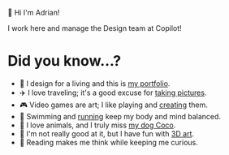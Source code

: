 👋 Hi I'm Adrian!

I work here and manage the Design team at Copilot!


# Did you know…?
- 🎨 I design for a living and this is [my portfolio](https://adrianmato.com/).
- ✈️ I love traveling; it's a good excuse for [taking pictures](https://glass.photo/adrianmg).
- 🎮 Video games are art; I like playing and [creating](https://github.com/adrianmg/arkanoid) them.
- 🏃 Swimming and [running](https://twitter.com/adrianmg/status/1023607011684974592) keep my body and mind balanced.
- 🐶 I love animals, and I truly miss [my dog Coco](https://www.instagram.com/p/BGtZevCLPL4/).
- 🎨 I'm not really good at it, but I have fun with [3D art](https://twitter.com/adrianmg/status/1451811259133792263).
- 📖 Reading makes me think while keeping me curious.
